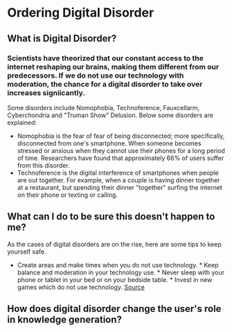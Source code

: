 # Ordering Digital Disorder
## What is Digital Disorder?
### Scientists have theorized that our constant access to the internet reshaping our brains, making them different from our predecessors. If we do not use our technology with moderation, the chance for a digital disorder to take over increases signiicantly. 
Some disorders include Nomophobia, Technoference, Fauxcellarm, Cyberchondria and "Truman Show" Delusion. 
Below some disorders are explained: 
* Nomophobia is the fear of fear of being disconnected; more specifically, disconnected from one's smartphone. When someone becomes stressed or anxious when they cannot use their phones for a long period of time. Researchers have found that approximately 66% of users suffer from this disorder. 
* Technoference is the digital interference of smartphones when people are out together. For example, when a couple is having dinner together at a restaurant, but spending their dinner "together" surfing the internet on their phone or texting or calling. 
## What can I do to be sure this doesn't happen to me?
As the cases of digital disorders are on the rise, here are some tips to keep yourself safe. 
* Create areas and make times when you do not use technology. * Keep balance and moderation in your technology use. * Never sleep with your phone or tablet in your bed or on your bedside table. * Invest in new games which do not use technology. 
[Source](https://netsanity.net/digital-disorders/)
## How does digital disorder change the user's role in knowledge generation?